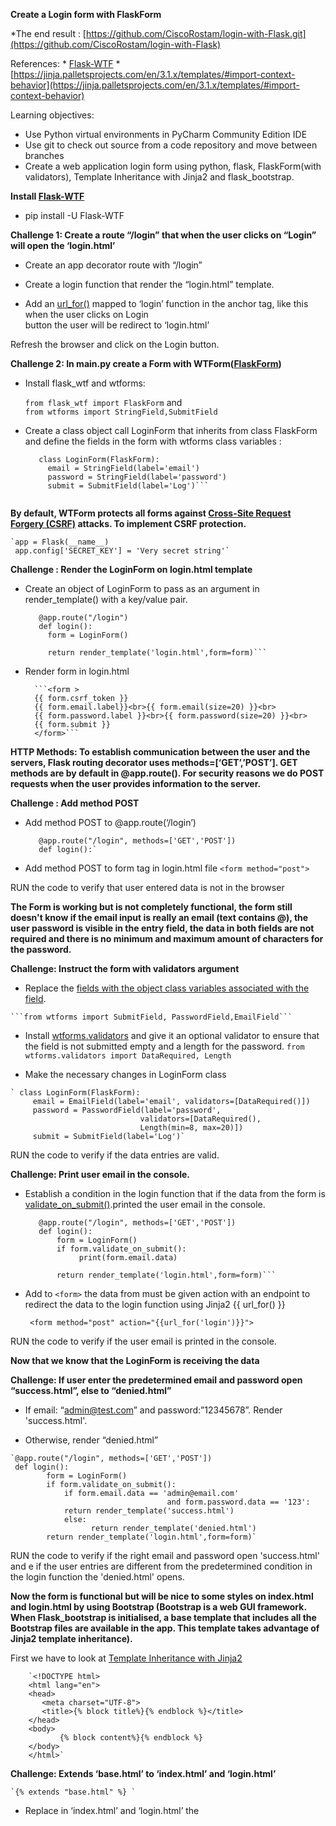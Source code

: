 **Create a Login form with FlaskForm**

*The end result : [https://github.com/CiscoRostam/login-with-Flask.git](https://github.com/CiscoRostam/login-with-Flask)


References:
    * [Flask-WTF](https://flask-wtf.readthedocs.io/en/1.0.x/)
    * [https://jinja.palletsprojects.com/en/3.1.x/templates/#import-context-behavior](https://jinja.palletsprojects.com/en/3.1.x/templates/#import-context-behavior)

Learning objectives:

   * Use Python virtual environments in PyCharm Community Edition IDE
   * Use git to check out source from a code repository and move between branches
   * Create a web application login form using python, flask, FlaskForm(with validators), Template Inheritance with
     Jinja2 and flask_bootstrap.


**Install [Flask-WTF](https://flask-wtf.readthedocs.io/en/1.0.x/install/#development)**
* pip install -U Flask-WTF


**Challenge 1: Create a route “/login” that when the user clicks on “Login” will open the ‘login.html’**

   * Create an app decorator route with “/login”

   * Create a login function that render the “login.html” template. 

   * Add an [url_for()](https://tedboy.github.io/flask/generated/flask.url_for.html) mapped to ‘login’ function in the anchor <a> tag, like this when the user clicks on Login  
      button the user will be redirect to ‘login.html’

   Refresh the browser and click on the Login button.     



**Challenge 2:  In main.py create a Form with WTForm([FlaskForm](https://flask-wtf.readthedocs.io/en/0.15.x/form/))**


* Install flask_wtf and wtforms:
   
    ```from flask_wtf import FlaskForm```
                  and                          
    ```from wtforms import StringField,SubmitField```


* Create a class object call LoginForm that inherits from class FlaskForm and define the fields in the form with 
  wtforms class variables :
  
   
    ```
       class LoginForm(FlaskForm):
         email = StringField(label='email')
         password = StringField(label='password')
         submit = SubmitField(label='Log')```
	

**By default, WTForm  protects all forms against [Cross-Site Request Forgery (CSRF)](https://flask-wtf.readthedocs.io/en/1.0.x/csrf/#html-forms) attacks. To implement CSRF protection.**
	 

    `app = Flask(__name__)
     app.config['SECRET_KEY'] = 'Very secret string'`


**Challenge :  Render  the LoginForm on login.html template**

  * Create an object of LoginForm to pass as an argument in render_template() with a key/value pair.
      
      ```
         @app.route("/login")
         def login():
           form = LoginForm()

           return render_template('login.html',form=form)```

  * Render form in login.html
    
          ```<form >
          {{ form.csrf_token }}
          {{ form.email.label}}<br>{{ form.email(size=20) }}<br>
          {{ form.password.label }}<br>{{ form.password(size=20) }}<br>
          {{ form.submit }}
          </form>``` 


**HTTP Methods: To establish communication between the user and the servers, Flask routing decorator uses 
methods=[‘GET’,’POST’]. GET methods are by default in @app.route(). For security reasons we do POST requests when the
user  provides information to the server.**


**Challenge :  Add method POST**

  * Add method POST to @app.route(‘/login’)
       

     ```
        @app.route("/login", methods=['GET','POST'])
        def login():`

  * Add method POST to form tag in login.html file
      ```<form method="post">```

  RUN the code to verify that user entered data is not in the browser


**The Form is working but is not completely functional, the form still doesn't know if  the email input is really an
email (text contains @), the user password is visible in the entry field, the data in both fields are not required and
there is no minimum and maximum amount of characters for the password.**


**Challenge: Instruct the form with validators argument**

   * Replace the [fields with the object class variables associated with the field](https://wtforms.readthedocs.io/en/2.3.x/fields/#wtforms.fields.StringField).
      
    
    ```from wtforms import SubmitField, PasswordField,EmailField```

   * Install [wtforms.validators](https://flask-wtf.readthedocs.io/en/1.0.x/quickstart/#validating-forms) and give it an optional validator to ensure that the field is not submitted empty 
      and a length for the password.
   `from wtforms.validators import DataRequired, Length`

   * Make the necessary changes in LoginForm class
    

    ` class LoginForm(FlaskForm):
         email = EmailField(label='email', validators=[DataRequired()])
         password = PasswordField(label='password',
                                 validators=[DataRequired(),
                                 Length(min=8, max=20)])
         submit = SubmitField(label='Log')`


  RUN the code to verify if the data entries are valid.

**Challenge: Print user email in the console.**

  * Establish a condition in the login function that if the data from the form  is [validate_on_submit()](https://flask-wtf.readthedocs.io/en/0.15.x/quickstart/).printed
    the user email in the console. 

      
     ```
        @app.route("/login", methods=['GET','POST'])
        def login():
            form = LoginForm()
            if form.validate_on_submit():
                 print(form.email.data)

            return render_template('login.html',form=form)```

  * Add to  `<form>` the data from must be given action with an endpoint to redirect the data to the login function using Jinja2 {{ url_for() }}
    
    ` <form method="post" action="{{url_for('login')}}">`

   RUN the code to verify if the user email is printed in the console.


**Now that we know that the LoginForm is receiving the data**


**Challenge: If user enter the predetermined email and password open “success.html”, else to “denied.html”**

   * If email: “admin@test.com” and password:”12345678”. Render 'success.html'.

   * Otherwise, render “denied.html” 

    `@app.route("/login", methods=['GET','POST'])
     def login():
            form = LoginForm()
            if form.validate_on_submit():
                if form.email.data == 'admin@email.com' 
                                       and form.password.data == '123':                
                return render_template('success.html')
                else:
                      return render_template('denied.html')
            return render_template('login.html',form=form)`

  
   RUN the code to verify if the right email and password open 'success.html' and e if the user entries are different 
   from the predetermined condition  in the login function the 'denied.html' opens.

**Now the form is functional but will be nice to some styles on index.html and login.html  by using Bootstrap 
(Bootstrap is a web GUI framework. When Flask_bootstrap is initialised, a base template that includes all the Bootstrap
files are available in the app. This template takes advantage of Jinja2 template inheritance).**

First we have to look at [Template Inheritance with Jinja2](https://flask.palletsprojects.com/en/2.2.x/patterns/templateinheritance/)

        `<!DOCTYPE html>
        <html lang="en">
        <head>
           <meta charset="UTF-8">
           <title>{% block title%}{% endblock %}</title>
        </head>
        <body>
               {% block content%}{% endblock %}
        </body>
        </html>`


**Challenge: Extends ‘base.html’ to ‘index.html’ and ‘login.html’**

    `{% extends "base.html" %} `

   * Replace in ‘index.html’ and ‘login.html’ the <title> and <body> tag for {% block … %} and {% endblock%} .

   RUN the app to notice that there is no change on the website.


**Challenge: Render the app with Bootstrap**

 **Follow  [Flask-Bootstrap documentation  instructions](https://pythonhosted.org/Flask-Bootstrap/basic-usage.html#):** 

   * Install flask_bootstrap extension and import Bootstrap.
 
   * Initialise Bootstrap in the app : Bootstrap(app)

   * Extend bootstrap to index.html and login.html

   Refresh the app in the browser and see the change on the presentation.

**Now, everything looks good but still one extra thing to take total advantage of Flask_Bootstrap in this app.**

_**For next time  rather than type the whole code in <form> tag, there is a [WTForms support in Flask_Bootstrap](https://pythonhosted.org/Flask-Bootstrap/forms.html) that just
with one line of code the LoginForm is rendered in the login.html template.**_

   * Challenge: Uncomment all the code inside `<form> </form>` and replaced the form with ‘wtf.quick_form’

   * Import the bootstrap/wtf.html at the top of login.html
        `{% import "bootstrap/wtf.html" as wtf %}`

   * Below to uncomment `<form></form>` tag. Type: `{{ wtf.quick_form(form) }}`

   Refresh the browser and see the result.
